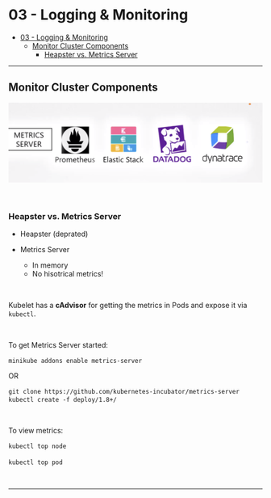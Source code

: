 # 03 - Logging & Monitoring

- [03 - Logging & Monitoring](#03---logging--monitoring)
  - [Monitor Cluster Components](#monitor-cluster-components)
    - [Heapster vs. Metrics Server](#heapster-vs-metrics-server)

---

## Monitor Cluster Components

![picture 10](images/e1e9b03b35794ee67dbb2abeefbe4326b78e574536955f40cba276f531a52352.png)  

<br/>

### Heapster vs. Metrics Server

- Heapster (deprated)

- Metrics Server
  - In memory
  - No hisotrical metrics!

<br/>

Kubelet has a **cAdvisor** for getting the metrics in Pods and expose it via `kubectl`.

<br/>

To get Metrics Server started:

```
minikube addons enable metrics-server
```

OR

```
git clone https://github.com/kubernetes-incubator/metrics-server
kubectl create -f deploy/1.8+/
```

<br/>

To view metrics:

```
kubectl top node

kubectl top pod
```

<br/>

---

